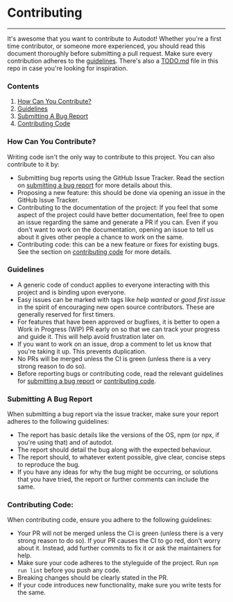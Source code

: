 # Contributing
___

It's awesome that you want to contribute to Autodot! Whether you're a first time contributor, or someone more experienced, you should read this document thoroughly before submitting a pull request. Make sure every contribution adheres to the [guidelines](#guidelines). There's also a [TODO.md](https://github.com/ajmalsiddiqui/autodot/blob/master/TODO.md) file in this repo in case you're looking for inspiration.

### Contents
1. [How Can You Contribute?](#how-can-you-contribute?)
2. [Guidelines](#guidelines)
3. [Submitting A Bug Report](#submitting-a-bug-report)
4. [Contributing Code](#contributing-code)

### How Can You Contribute?
Writing code isn't the only way to contribute to this project. You can also contribute to it by:
* Submitting bug reports using the GitHub Issue Tracker. Read the section on [submitting a bug report](#submitting-a-bug-report) for more details about this.
* Proposing a new feature: this should be done via opening an issue in the GitHub Issue Tracker.
* Contributing to the documentation of the project: If you feel that some aspect of the project could have better documentation, feel free to open an issue regarding the same and generate a PR if you can. Even if you don't want to work on the documentation, opening an issue to tell us about it gives other people a chance to work on the same.
* Contributing code: this can be a new feature or fixes for existing bugs. See the section on [contributing code](#contributing-code) for more details.

### Guidelines
 * A generic code of conduct applies to everyone interacting with this project and is binding upon everyone.
 * Easy issues can be marked with tags like _help wanted_ or _good first issue_ in the spirit of encouraging new open source contributors. These are generally reserved for first timers.
 * For features that have been approved or bugfixes, it is better to open a Work in Progress (WIP) PR early on so that we can track your progress and guide it. This will help avoid frustration later on.
 * If you want to work on an issue, drop a comment to let us know that you're taking it up. This prevents duplication.
 * No PRs will be merged unless the CI is green (unless there is a very strong reason to do so).
 * Before reporting bugs or contributing code, read the relevant guidelines for [submitting a bug report](#submitting-a-bug-report) or [contributing code](#contributing-code).

### Submitting A Bug Report
When submitting a bug report via the issue tracker, make sure your report adheres to the following guidelines:
* The report has basic details like the versions of the OS, npm (or npx, if you're using that) and of autodot.
* The report should detail the bug along with the expected behaviour.
* The report should, to whatever extent possible, give clear, concise steps to reproduce the bug.
* If you have any ideas for why the bug might be occurring, or solutions that you have tried, the report or further comments can include the same.

### Contributing Code:
When contributing code, ensure you adhere to the following guidelines:
* Your PR will not be merged unless the CI is green (unless there is a very strong reason to do so). If your PR causes the CI to go red, don't worry about it. Instead, add further commits to fix it or ask the maintainers for help.
* Make sure your code adheres to the styleguide of the project. Run `npm run lint` before you push any code.
* Breaking changes should be clearly stated in the PR.
* If your code introduces new functionality, make sure you write tests for the same.
